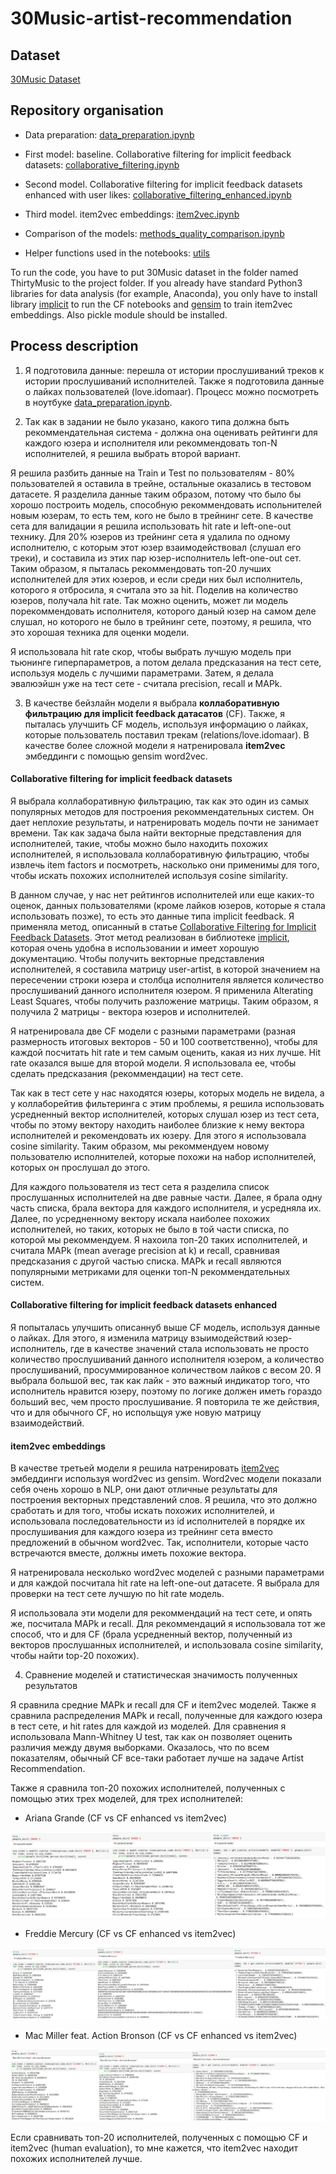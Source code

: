 # 30Music-artist-recommendation

## Dataset
[30Music Dataset](http://recsys.deib.polimi.it/datasets/)

## Repository organisation

* Data preparation: [data_preparation.ipynb](data_preparation.ipynb)

* First model: baseline. Collaborative filtering for implicit feedback datasets: [collaborative_filtering.ipynb](collaborative_filtering.ipynb)

* Second model. Collaborative filtering for implicit feedback datasets enhanced with user likes: [collaborative_filtering_enhanced.ipynb](collaborative_filtering_enhanced.ipynb)

* Third model. item2vec embeddings: [item2vec.ipynb](item2vec.ipynb)

* Comparison of the models: [methods_quality_comparison.ipynb](methods_quality_comparison.ipynb)

* Helper functions used in the notebooks: [utils](utils/)

To run the code, you have to put 30Music dataset in the folder named ThirtyMusic to the project folder. If you already have standard Python3 libraries for data analysis (for example, Anaconda), you only have to install library [implicit](https://github.com/benfred/implicit) to run the CF notebooks and [gensim](https://pypi.org/project/gensim/) to train item2vec embeddings. Also pickle module should be installed. 


## Process description
1. Я подготовила данные: перешла от истории прослушиваний треков к истории прослушиваний исполнителей. Также я подготовила данные о лайках пользователей (love.idomaar). Процесс можно посмотреть в ноутбуке 
[data_preparation.ipynb](data_preparation.ipynb).

2. Так как в задании не было указано, какого типа должна быть рекоммендательная система - должна она оценивать рейтинги для каждого юзера и исполнителя или рекоммендовать топ-N исполнителей, я решила выбрать второй вариант. 

Я решила разбить данные на Train и Test по пользователям - 80% пользователей я оставила в трейне, остальные оказались в тестовом датасете. 
Я разделила данные таким образом, потому что было бы хорошо построить модель, способную рекоммендовать испольнителей новым юзерам, то есть тем, кого не было в трейнинг сете. В качестве сета для валидации я решила использовать hit rate и left-one-out технику. Для 20% юзеров из трейнинг сета я удалила по одному исполнителю, с которым этот юзер взаимодействовал (слушал его треки), и составила из этих пар юзер-исполнитель left-one-out сет. Таким образом, я пыталась рекоммендовать топ-20 лучших исполнителей для этих юзеров, и если среди них был исполнитель, которого я отбросила, я считала это за hit. Поделив на количество юзеров, получала hit rate.  Так можно оценить, может ли модель порекоммендовать исполнителя, которого даный юзер на самом деле слушал, но которого не было в трейнинг сете, поэтому, я решила, что это хорошая техника для оценки модели.

Я использовала hit rate скор, чтобы выбрать лучшую модель при тьюнинге гиперпараметров, а потом делала предсказания на тест сете, используя модель с лучшими параметрами. Затем, я делала эвалюэйшн уже на тест сете - считала precision, recall и MAPk.


3. В качестве бейзлайн модели я выбрала **коллаборативную фильтрацию для implicit feedback датасатов** (CF). Также, я пыталась улучшить CF модель, используя информацию о лайках, которые пользователь поставил трекам (relations/love.idomaar). В качестве более сложной модели я натренировала **item2vec** эмбеддинги с помощью gensim word2vec.

#### Collaborative filtering for implicit feedback datasets

Я выбрала коллаборативную фильтрацию, так как это один из самых популярных методов для построения рекоммендательных систем. Он дает неплохие результаты, и натренировать модель почти не занимает времени. Так как задача была найти векторные представления для исполнителей, такие, чтобы можно было находить похожих исполнителей, я использовала коллаборативную фильтрацию, чтобы извлечь item factors и посмотреть, насколько они применимы для того, чтобы искать похожих исполнителей используя cosine similarity. 

   В данном случае, у нас нет рейтингов исполнителей или еще каких-то оценок, данных пользователями (кроме лайков юзеров, которые я стала использовать позже), то есть это данные типа implicit feedback. Я применяла метод, описанный в статье [Collaborative Filtering for Implicit Feedback Datasets](http://yifanhu.net/PUB/cf.pdf). Этот метод реализован в библиотеке [implicit](https://github.com/benfred/implicit), которая очень удобна в использовании и имеет хорошую документацию. Чтобы получить векторные представления исполнителей, я составила матрицу user-artist, в которой значением на пересечении строки юзера и столбца исполнителя является количество прослушиваний данного исполнителя юзером. Я применила Alterating Least Squares, чтобы получить разложение матрицы. Таким образом, я получила 2 матрицы - вектора юзеров и исполнителей. 

   Я натренировала две CF модели с разными параметрами (разная размерность итоговых векторов - 50 и 100 соответственно), чтобы для каждой посчитать hit rate и тем самым оценить, какая из них лучше. Hit rate оказался выше для второй модели. Я использовала ее, чтобы сделать предсказания (рекоммендации) на тест сете.  

Так как в тест сете у нас находятся юзеры, которых модель не видела, а у коллаборейтив фильтеринга с этим проблемы, я решила использовать усредненный вектор исполнителей, которых слушал юзер из тест сета, чтобы по этому вектору находить наиболее близкие к нему вектора исполнителей и рекомендовать их юзеру. Для этого я использовала cosine similarity. Таким образом, мы рекоммендуем новому пользователю исполнителей, которые похожи на набор исполнителей, которых он прослушал до этого.

Для каждого пользователя из тест сета я разделила список прослушанных исполнителей на две равные части. Далее, я брала одну часть списка, брала вектора для каждого исполнителя, и усредняла их. Далее, по усредненному вектору искала наиболее похожих исполнителей, но таких, которых не было в той части списка, по которой мы рекоммендуем. Я нахоила топ-20 таких исполнителей, и считала  MAPk (mean average precision at k) и recall, сравнивая предсказания с другой частью списка. MAPk и recall являются популярными метриками для оценки топ-N рекоммендательных систем.

#### Collaborative filtering for implicit feedback datasets enhanced
Я попыталась улучшить описаннуб выше CF модель, используя данные о лайках. Для этого, я изменила матрицу взыимодействий юзер-исполнитель, где в качестве значений стала использовать не просто количество прослушиваний данного исполнителя юзером, а количество прослушиваний, просуммированное  количеством лайков с весом 20. Я выбрала большой вес, так как лайк - это важный индикатор того, что исполнитель нравится юзеру, поэтому по логике должен иметь гораздо больший вес, чем просто прослушивание. Я повторила те же действия, что и для обычного CF, но испольщуя уже новую матрицу взаимодействий.



#### item2vec embeddings

В качестве третьей модели я решила натренировать [item2vec](https://arxiv.org/vc/arxiv/papers/1603/1603.04259v2.pdf) эмбеддинги используя word2vec из gensim. Word2vec модели показали себя очень хорошо в NLP, они дают отличные результаты для построения векторных представлений слов. Я решила, что это должно сработать и для того, чтобы искать похожих исполнителей, и использовала последовательности из id исполнителей в порядке их прослушивания для каждого юзера из трейнинг сета вместо предложений в обычном word2vec. Так, исполнители, которые часто встречаются вместе, должны иметь похожие вектора. 

Я натренировала несколько word2vec моделей с разными параметрами и для каждой посчитала hit rate на left-one-out датасете. Я выбрала для проверки на тест сете лучшую по hit rate модель.

Я использовала эти модели для рекоммендаций на тест сете, и опять же, посчитала MAPk и recall. Для рекоммендаций я использовала тот же способ, что и для CF (брала усредненный вектор, полученный из векторов прослушанных исполнителей, и использовала cosine similarity, чтобы найти top-20 похожих).


4. Сравнение моделей и статистическая значимость полученных результатов

Я сравнила средние MAPk и recall для CF и item2vec моделей. Также я сравнила распределения MAPk и recall, полученные для каждого юзера в тест сете, и hit rates для каждой из моделей. Для сравнения я использовала Mann-Whitney U test, так как он позволяет оценить различия между двумя выборками. Оказалось, что по всем показателям, обычный CF все-таки работает лучше на задаче Artist Recommendation.

Также я сравнила топ-20 похожих исполнителей, полученных с помощью этих трех моделей, для трех исполнителей:

* Ariana Grande (CF vs CF enhanced vs item2vec)

![Similar to Ariana Grande: CF vs item2vec](images/1_joined.jpeg)

* Freddie Mercury (CF vs CF enhanced vs item2vec)

![Similar to Freddie Mercury: CF vs item2vec](images/2_joined.jpeg)

* Mac Miller feat. Action Bronson (CF vs CF enhanced vs item2vec)

![Similar to Mac Miller feat. Action Bronson: CF vs item2vec](images/3_joined.jpeg)


Если сравнивать топ-20 исполнителей, полученных с помощью CF и item2vec (human evaluation), то мне кажется, что item2vec находит похожих исполнителей лучше. 











